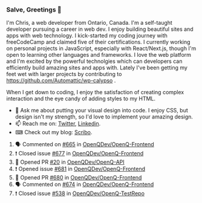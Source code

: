 ### Salve, Greetings 👋

I'm Chris, a web developer from Ontario, Canada. I'm a self-taught developer pursuing a career in web dev. I enjoy building beautiful sites and apps with web technology.
I kick-started my coding journey with freeCodeCamp and claimed five of their certifications.  I currently working on personal projects in JavaScript, especially with React/Next.js, though I'm open to learning other languages and frameworks. I love the web platform and I'm excited by the powerful technolgies which can developers can efficiently build amazing sites and apps with. Lately I've been getting my feet wet with larger projects by contributing to https://github.com/Automattic/wp-calypso .

When I get down to coding, I enjoy the satisfaction of creating complex interaction and the eye candy of adding styles to my HTML. 

- 💬 Ask me about putting your visual design into code. I enjoy CSS, but design isn't my strength, so I'd love to implement your amazing design.
- 📫 Reach me on: [Twitter](https://twitter.com/Christo28120856), [Linkedin](https://www.linkedin.com/in/christopher-stevers-07b9a5204/).
- ⌨ Check out my blog: [Scribo](https://christopherstevers.cf).
<!--
**Christopher-Stevers/Christopher-Stevers** is a ✨ _special_ ✨ repository because its `README.md` (this file) appears on your GitHub profile.

Here are some ideas to get you started:

- 🔭 I’m currently working on ...
- 🌱 I’m currently learning ...
- 👯 I’m looking to collaborate on ...
- 🤔 I’m looking for help with ...
- 😄 Pronouns: ...
- ⚡ Fun fact: ...
-->

<!--START_SECTION:activity-->
1. 🗣 Commented on [#665](https://github.com/OpenQDev/OpenQ-Frontend/issues/665) in [OpenQDev/OpenQ-Frontend](https://github.com/OpenQDev/OpenQ-Frontend)
2. ❗️ Closed issue [#677](https://github.com/OpenQDev/OpenQ-Frontend/issues/677) in [OpenQDev/OpenQ-Frontend](https://github.com/OpenQDev/OpenQ-Frontend)
3. 💪 Opened PR [#20](https://github.com/OpenQDev/OpenQ-API/pull/20) in [OpenQDev/OpenQ-API](https://github.com/OpenQDev/OpenQ-API)
4. ❗️ Opened issue [#681](https://github.com/OpenQDev/OpenQ-Frontend/issues/681) in [OpenQDev/OpenQ-Frontend](https://github.com/OpenQDev/OpenQ-Frontend)
5. 💪 Opened PR [#680](https://github.com/OpenQDev/OpenQ-Frontend/pull/680) in [OpenQDev/OpenQ-Frontend](https://github.com/OpenQDev/OpenQ-Frontend)
6. 🗣 Commented on [#674](https://github.com/OpenQDev/OpenQ-Frontend/issues/674) in [OpenQDev/OpenQ-Frontend](https://github.com/OpenQDev/OpenQ-Frontend)
7. ❗️ Closed issue [#538](https://github.com/OpenQDev/OpenQ-TestRepo/issues/538) in [OpenQDev/OpenQ-TestRepo](https://github.com/OpenQDev/OpenQ-TestRepo)
<!--END_SECTION:activity-->
